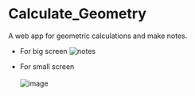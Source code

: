 # Calculate_Geometry
A web app for geometric calculations and make notes. 


* For big screen 
![notes](https://user-images.githubusercontent.com/102748713/210547060-23d11e96-767e-477c-9ac6-4d5d26f41dd4.png)

* For small screen  <br><br>
![image](https://user-images.githubusercontent.com/102748713/210547199-0585ab77-5617-425b-9f94-47b4ab74448e.png)
